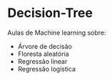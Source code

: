# Decision-Tree
Aulas de Machine learning sobre:
  - Árvore de decisão
  - Floresta aleatória
  - Regressão linear
  - Regressão logística
